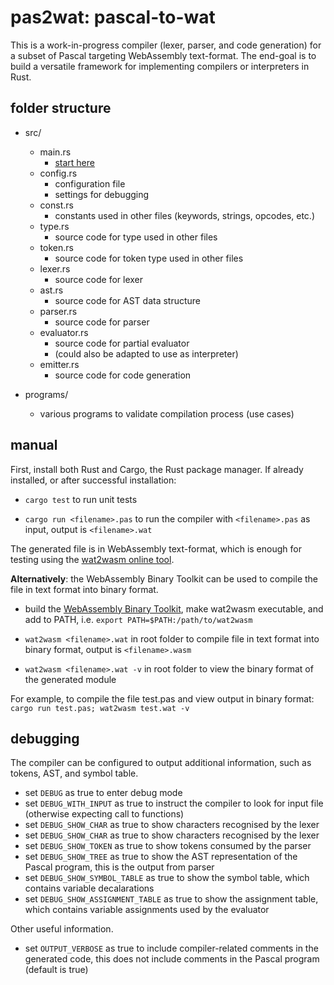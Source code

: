 # pas2wat: pascal-to-wat

This is a work-in-progress compiler (lexer, parser, and code generation) for a subset of Pascal targeting WebAssembly text-format. The end-goal is to build a versatile framework for implementing compilers or interpreters in Rust.

## folder structure

- src/
    - main.rs
        - [start here](https://github.com/michaelsjoeberg/pas2wat/blob/main/src/main.rs)
    - config.rs
        - configuration file
        - settings for debugging
    - const.rs
        - constants used in other files (keywords, strings, opcodes, etc.)
    - type.rs
        - source code for type used in other files
    - token.rs
        - source code for token type used in other files
    - lexer.rs
        - source code for lexer
    - ast.rs
        - source code for AST data structure
    - parser.rs
        - source code for parser
    - evaluator.rs
        - source code for partial evaluator
        - (could also be adapted to use as interpreter)
    - emitter.rs
        - source code for code generation

- programs/
    - various programs to validate compilation process (use cases)

## manual

First, install both Rust and Cargo, the Rust package manager. If already installed, or after successful installation:

- `cargo test` to run unit tests

- `cargo run <filename>.pas` to run the compiler with `<filename>.pas` as input, output is `<filename>.wat`

The generated file is in WebAssembly text-format, which is enough for testing using the [wat2wasm online tool](https://webassembly.github.io/wabt/demo/wat2wasm/).

**Alternatively**: the WebAssembly Binary Toolkit can be used to compile the file in text format into binary format.

- build the [WebAssembly Binary Toolkit](https://github.com/WebAssembly/wabt), make wat2wasm executable, and add to PATH, i.e. `export PATH=$PATH:/path/to/wat2wasm`

- `wat2wasm <filename>.wat` in root folder to compile file in text format into binary format, output is `<filename>.wasm`
    
- `wat2wasm <filename>.wat -v` in root folder to view the binary format of the generated module

For example, to compile the file test.pas and view output in binary format: `cargo run test.pas; wat2wasm test.wat -v`

## debugging

The compiler can be configured to output additional information, such as tokens, AST, and symbol table.

- set `DEBUG` as true to enter debug mode
- set `DEBUG_WITH_INPUT` as true to instruct the compiler to look for input file (otherwise expecting call to functions)
- set `DEBUG_SHOW_CHAR` as true to show characters recognised by the lexer
- set `DEBUG_SHOW_CHAR` as true to show characters recognised by the lexer
- set `DEBUG_SHOW_TOKEN` as true to show tokens consumed by the parser
- set `DEBUG_SHOW_TREE` as true to show the AST representation of the Pascal program, this is the output from parser
- set `DEBUG_SHOW_SYMBOL_TABLE` as true to show the symbol table, which contains variable decalarations
- set `DEBUG_SHOW_ASSIGNMENT_TABLE` as true to show the assignment table, which contains variable assignments used by the evaluator

Other useful information.

- set `OUTPUT_VERBOSE` as true to include compiler-related comments in the generated code, this does not include comments in the Pascal program (default is true)